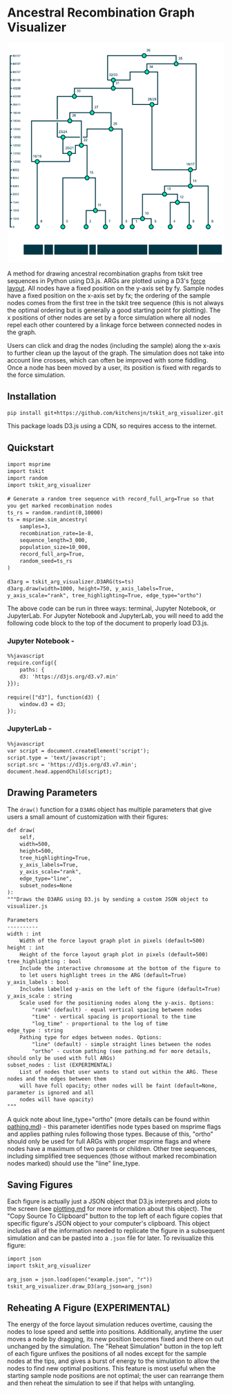 # Ancestral Recombination Graph Visualizer

<p align="center">
  <img alt="ARG Visualizer Example" src="./images/stylized_arg_visualizer.png" width="500">
</p>

A method for drawing ancestral recombination graphs from tskit tree sequences in Python using D3.js. ARGs are plotted using a D3's [force layout](https://github.com/d3/d3-force). All nodes have a fixed position on the y-axis set by fy. Sample nodes have a fixed position on the x-axis set by fx; the ordering of the sample nodes comes from the first tree in the tskit tree sequence (this is not always the optimal ordering but is generally a good starting point for plotting). The x positions of other nodes are set by a force simulation where all nodes repel each other countered by a linkage force between connected nodes in the graph.

Users can click and drag the nodes (including the sample) along the x-axis to further clean up the layout of the graph. The simulation does not take into account line crosses, which can often be improved with some fiddling. Once a node has been moved by a user, its position is fixed with regards to the force simulation.

## Installation

```
pip install git+https://github.com/kitchensjn/tskit_arg_visualizer.git
```

This package loads D3.js using a CDN, so requires access to the internet.

## Quickstart

```
import msprime
import tskit
import random
import tskit_arg_visualizer

# Generate a random tree sequence with record_full_arg=True so that you get marked recombination nodes
ts_rs = random.randint(0,10000)   
ts = msprime.sim_ancestry(
    samples=3,
    recombination_rate=1e-8,
    sequence_length=3_000,
    population_size=10_000,
    record_full_arg=True,
    random_seed=ts_rs
)

d3arg = tskit_arg_visualizer.D3ARG(ts=ts)
d3arg.draw(width=1000, height=750, y_axis_labels=True, y_axis_scale="rank", tree_highlighting=True, edge_type="ortho")
```

The above code can be run in three ways: terminal, Jupyter Notebook, or JupyterLab. For Jupyter Notebook and JupyterLab, you will need to add the following code block to the top of the document to properly load D3.js.

### Jupyter Notebook -

```
%%javascript
require.config({ 
    paths: { 
    d3: 'https://d3js.org/d3.v7.min'
}});

require(["d3"], function(d3) {
    window.d3 = d3;
});
```

### JupyterLab - 

```
%%javascript
var script = document.createElement('script');
script.type = 'text/javascript';
script.src = 'https://d3js.org/d3.v7.min';
document.head.appendChild(script);
```

## Drawing Parameters

The `draw()` function for a `D3ARG` object has multiple parameters that give users a small amount of customization with their figures:

```
def draw(
    self,
    width=500,
    height=500,
    tree_highlighting=True,
    y_axis_labels=True,
    y_axis_scale="rank",
    edge_type="line",
    subset_nodes=None
):
"""Draws the D3ARG using D3.js by sending a custom JSON object to visualizer.js 

Parameters
----------
width : int
    Width of the force layout graph plot in pixels (default=500)
height : int
    Height of the force layout graph plot in pixels (default=500)
tree_highlighting : bool
    Include the interactive chromosome at the bottom of the figure to
    to let users highlight trees in the ARG (default=True)
y_axis_labels : bool
    Includes labelled y-axis on the left of the figure (default=True)
y_axis_scale : string
    Scale used for the positioning nodes along the y-axis. Options:
        "rank" (default) - equal vertical spacing between nodes
        "time" - vertical spacing is proportional to the time
        "log_time" - proportional to the log of time
edge_type : string
    Pathing type for edges between nodes. Options:
        "line" (default) - simple straight lines between the nodes
        "ortho" - custom pathing (see pathing.md for more details, should only be used with full ARGs)
subset_nodes : list (EXPERIMENTAL)
    List of nodes that user wants to stand out within the ARG. These nodes and the edges between them
    will have full opacity; other nodes will be faint (default=None, parameter is ignored and all
    nodes will have opacity)
"""
```

A quick note about line_type="ortho" (more details can be found within [pathing.md](pathing.md)) - this parameter identifies node types based on msprime flags and applies pathing rules following those types. Because of this, "ortho" should only be used for full ARGs with proper msprime flags and where nodes have a maximum of two parents or children. Other tree sequences, including simplified tree sequences (those without marked recombination nodes marked) should use the "line" line_type.

## Saving Figures

Each figure is actually just a JSON object that D3.js interprets and plots to the screen (see [plotting.md](plotting.md) for more information about this object). The "Copy Source To Clipboard" button to the top left of each figure copies that specific figure's JSON object to your computer's clipboard. This object includes all of the information needed to replicate the figure in a subsequent simulation and can be pasted into a `.json` file for later. To revisualize this figure:

```
import json
import tskit_arg_visualizer

arg_json = json.load(open("example.json", "r"))
tskit_arg_visualizer.draw_D3(arg_json=arg_json)
```

## Reheating A Figure (EXPERIMENTAL)

The energy of the force layout simulation reduces overtime, causing the nodes to lose speed and settle into positions. Additionally, anytime the user moves a node by dragging, its new position becomes fixed and there on out unchanged by the simulation. The "Reheat Simulation" button in the top left of each figure unfixes the positions of all nodes except for the sample nodes at the tips, and gives a burst of energy to the simulation to allow the nodes to find new optimal positions. This feature is most useful when the starting sample node positions are not optimal; the user can rearrange them and then reheat the simulation to see if that helps with untangling.
